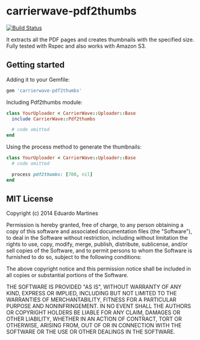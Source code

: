carrierwave-pdf2thumbs
======================

[![Build Status](https://travis-ci.org/eduardomartines/carrierwave-pdf2thumbs.png?branch=master)](https://travis-ci.org/eduardomartines/carrierwave-pdf2thumbs)

It extracts all the PDF pages and creates thumbnails with the specified size. Fully tested with Rspec and also works with Amazon S3.

## Getting started

Adding it to your Gemfile:

```ruby
gem 'carrierwave-pdf2thumbs'
```

Including Pdf2thumbs module:

```ruby
class YourUploader < CarrierWave::Uploader::Base
  include CarrierWave::Pdf2thumbs

  # code omitted
end
```

Using the process method to generate the thumbnails:

```ruby
class YourUploader < CarrierWave::Uploader::Base
  # code omitted

  process pdf2thumbs: [700, nil]
end
```

## MIT License

Copyright (c) 2014 Eduardo Martines

Permission is hereby granted, free of charge, to any person obtaining
a copy of this software and associated documentation files (the
"Software"), to deal in the Software without restriction, including
without limitation the rights to use, copy, modify, merge, publish,
distribute, sublicense, and/or sell copies of the Software, and to
permit persons to whom the Software is furnished to do so, subject to
the following conditions:

The above copyright notice and this permission notice shall be
included in all copies or substantial portions of the Software.

THE SOFTWARE IS PROVIDED "AS IS", WITHOUT WARRANTY OF ANY KIND,
EXPRESS OR IMPLIED, INCLUDING BUT NOT LIMITED TO THE WARRANTIES OF
MERCHANTABILITY, FITNESS FOR A PARTICULAR PURPOSE AND
NONINFRINGEMENT. IN NO EVENT SHALL THE AUTHORS OR COPYRIGHT HOLDERS BE
LIABLE FOR ANY CLAIM, DAMAGES OR OTHER LIABILITY, WHETHER IN AN ACTION
OF CONTRACT, TORT OR OTHERWISE, ARISING FROM, OUT OF OR IN CONNECTION
WITH THE SOFTWARE OR THE USE OR OTHER DEALINGS IN THE SOFTWARE.

